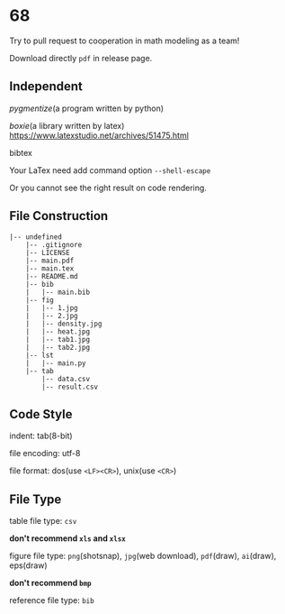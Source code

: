 # 68

Try to pull request to cooperation in math modeling as a team!

Download directly `pdf` in release page.

## Independent ##

*pygmentize*(a program written by python)

*boxie*(a library written by latex)
<https://www.latexstudio.net/archives/51475.html>

bibtex

Your LaTex need add command option `--shell-escape`

Or you cannot see the right result on code rendering.

## File Construction ##

```
|-- undefined
    |-- .gitignore
    |-- LICENSE
    |-- main.pdf
    |-- main.tex
    |-- README.md
    |-- bib
    |   |-- main.bib
    |-- fig
    |   |-- 1.jpg
    |   |-- 2.jpg
    |   |-- density.jpg
    |   |-- heat.jpg
    |   |-- tab1.jpg
    |   |-- tab2.jpg
    |-- lst
    |   |-- main.py
    |-- tab
        |-- data.csv
        |-- result.csv
```

## Code Style ##

indent: tab(8-bit)

file encoding: utf-8

file format: dos(use `<LF><CR>`), unix(use `<CR>`)

## File Type ##

table file type: `csv`

**don't recommend `xls` and `xlsx`**

figure file type: `png`(shotsnap), `jpg`(web download), `pdf`(draw), `ai`(draw),
eps(draw)

**don't recommend `bmp`**

reference file type: `bib`

